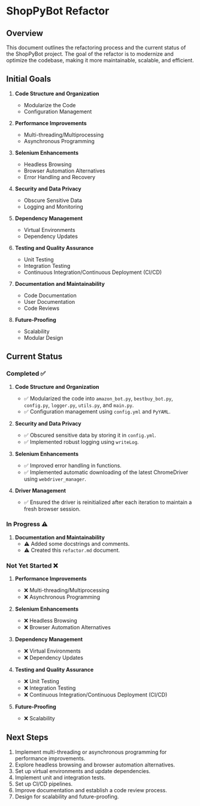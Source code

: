 # ShopPyBot Refactor

## Overview
This document outlines the refactoring process and the current status of the ShopPyBot project. The goal of the refactor is to modernize and optimize the codebase, making it more maintainable, scalable, and efficient.

## Initial Goals
1. **Code Structure and Organization**
   - Modularize the Code
   - Configuration Management

2. **Performance Improvements**
   - Multi-threading/Multiprocessing
   - Asynchronous Programming

3. **Selenium Enhancements**
   - Headless Browsing
   - Browser Automation Alternatives
   - Error Handling and Recovery

4. **Security and Data Privacy**
   - Obscure Sensitive Data
   - Logging and Monitoring

5. **Dependency Management**
   - Virtual Environments
   - Dependency Updates

6. **Testing and Quality Assurance**
   - Unit Testing
   - Integration Testing
   - Continuous Integration/Continuous Deployment (CI/CD)

7. **Documentation and Maintainability**
   - Code Documentation
   - User Documentation
   - Code Reviews

8. **Future-Proofing**
   - Scalability
   - Modular Design

## Current Status

### Completed ✅
1. **Code Structure and Organization**
   - ✅ Modularized the code into `amazon_bot.py`, `bestbuy_bot.py`, `config.py`, `logger.py`, `utils.py`, and `main.py`.
   - ✅ Configuration management using `config.yml` and `PyYAML`.

2. **Security and Data Privacy**
   - ✅ Obscured sensitive data by storing it in `config.yml`.
   - ✅ Implemented robust logging using `writeLog`.

3. **Selenium Enhancements**
   - ✅ Improved error handling in functions.
   - ✅ Implemented automatic downloading of the latest ChromeDriver using `webdriver_manager`.

4. **Driver Management**
   - ✅ Ensured the driver is reinitialized after each iteration to maintain a fresh browser session.

### In Progress ⚠️
1. **Documentation and Maintainability**
   - ⚠️ Added some docstrings and comments.
   - ⚠️ Created this `refactor.md` document.

### Not Yet Started ❌
1. **Performance Improvements**
   - ❌ Multi-threading/Multiprocessing
   - ❌ Asynchronous Programming

2. **Selenium Enhancements**
   - ❌ Headless Browsing
   - ❌ Browser Automation Alternatives

3. **Dependency Management**
   - ❌ Virtual Environments
   - ❌ Dependency Updates

4. **Testing and Quality Assurance**
   - ❌ Unit Testing
   - ❌ Integration Testing
   - ❌ Continuous Integration/Continuous Deployment (CI/CD)

5. **Future-Proofing**
   - ❌ Scalability

## Next Steps
1. Implement multi-threading or asynchronous programming for performance improvements.
2. Explore headless browsing and browser automation alternatives.
3. Set up virtual environments and update dependencies.
4. Implement unit and integration tests.
5. Set up CI/CD pipelines.
6. Improve documentation and establish a code review process.
7. Design for scalability and future-proofing.
